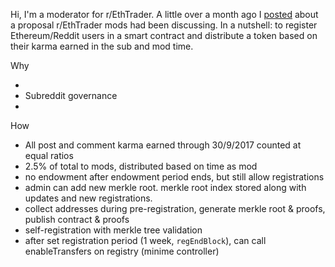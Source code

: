 Hi, I'm a moderator for r/EthTrader. A little over a month ago I [posted](https://www.reddit.com/r/ethtrader/comments/72scaj/ethtrader_the_dappening/) about a proposal r/EthTrader mods had been discussing. In a nutshell: to register Ethereum/Reddit users in a smart contract and distribute a token based on their karma earned in the sub and mod time.

Why

*
* Subreddit governance
*

How

* All post and comment karma earned through 30/9/2017 counted at equal ratios
* 2.5% of total to mods, distributed based on time as mod
* no endowment after endowment period ends, but still allow registrations
* admin can add new merkle root. merkle root index stored along with updates and new registrations.
* collect addresses during pre-registration, generate merkle root & proofs, publish contract & proofs
* self-registration with merkle tree validation
* after set registration period (1 week, `regEndBlock`), can call enableTransfers on registry (minime controller)

